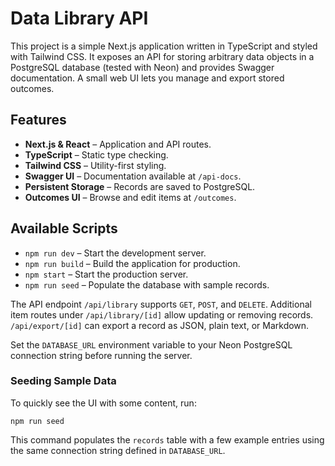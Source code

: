 # Data Library API

This project is a simple Next.js application written in TypeScript and styled with Tailwind CSS. It exposes an API for storing arbitrary data objects in a PostgreSQL database (tested with Neon) and provides Swagger documentation. A small web UI lets you manage and export stored outcomes.

## Features

- **Next.js & React** – Application and API routes.
- **TypeScript** – Static type checking.
- **Tailwind CSS** – Utility-first styling.
- **Swagger UI** – Documentation available at `/api-docs`.
- **Persistent Storage** – Records are saved to PostgreSQL.
- **Outcomes UI** – Browse and edit items at `/outcomes`.

## Available Scripts

- `npm run dev` – Start the development server.
- `npm run build` – Build the application for production.
- `npm start` – Start the production server.
- `npm run seed` – Populate the database with sample records.

The API endpoint `/api/library` supports `GET`, `POST`, and `DELETE`. Additional item routes under `/api/library/[id]` allow updating or removing records. `/api/export/[id]` can export a record as JSON, plain text, or Markdown.

Set the `DATABASE_URL` environment variable to your Neon PostgreSQL connection string before running the server.

### Seeding Sample Data

To quickly see the UI with some content, run:

```
npm run seed
```

This command populates the `records` table with a few example entries using the same connection string defined in `DATABASE_URL`.
